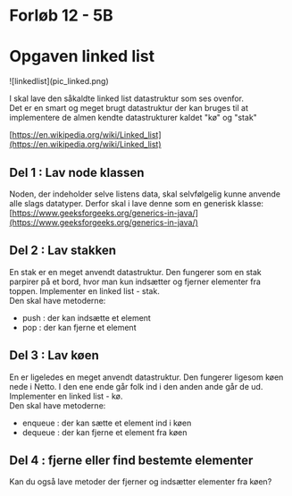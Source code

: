 # Forløb 12 - 5B
<h1>Opgaven linked list</h1>
![linkedlist](pic_linked.png)

I skal lave den såkaldte linked list datastruktur som ses ovenfor.   
Det er en smart og meget brugt datastruktur der kan bruges til at implementere de almen kendte datastrukturer kaldet "kø" og "stak"

[https://en.wikipedia.org/wiki/Linked_list](https://en.wikipedia.org/wiki/Linked_list)


## Del 1 : Lav node klassen
Noden, der indeholder selve listens data, skal selvfølgelig kunne anvende alle slags datatyper. Derfor skal i lave denne som en generisk klasse:
[https://www.geeksforgeeks.org/generics-in-java/](https://www.geeksforgeeks.org/generics-in-java/)

## Del 2 : Lav stakken
En stak er en meget anvendt datastruktur. Den fungerer som en stak parpirer på et bord, hvor man kun indsætter og fjerner elementer fra toppen.
Implementer en linked list - stak.   
Den skal have metoderne:

- push : der kan indsætte et element
- pop : der kan fjerne et element

## Del 3 : Lav køen
En er ligeledes en meget anvendt datastruktur. Den fungerer ligesom køen nede i Netto. I den ene ende går folk ind i den anden ande går de ud.
Implementer en linked list - kø.   
Den skal have metoderne:

- enqueue : der kan sætte et element ind i køen
- dequeue : der kan fjerne et element fra køen

## Del 4 : fjerne eller find bestemte elementer
Kan du også lave metoder der fjerner og indsætter elementer fra køen?